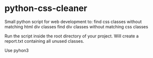 # python-css-cleaner
Small python script for web development to:
  find css classes without matching html div classes 
  find div classes without matching css classes
  
  
Run the script inside the root directory of your project.
Will create a report.txt containing all unused classes.

Use pyhon3
